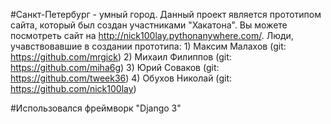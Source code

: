#Санкт-Петербург - умный город.
Данный проект является прототипом сайта, который был создан участниками "Хакатона".
Вы можете посмотреть сайт на http://nick100lay.pythonanywhere.com/.
Люди, учавствовавшие в создании прототипа:
    1) Максим Малахов (git: https://github.com/mrgick)
    2) Михаил Филиппов (git: https://github.com/miha6g)
    3) Юрий Соваков (git: https://github.com/tweek36)
    4) Обухов Николай (git: https://github.com/nick100lay)
    
#Использовался фреймворк "Django 3"